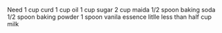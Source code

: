 Need 1 cup curd
1 cup oil
1 cup sugar
2 cup maida
1/2 spoon baking soda
1/2 spoon baking powder
1 spoon vanila essence
litlle less than half cup milk